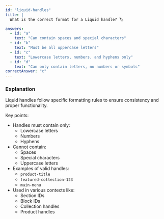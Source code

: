 ```yaml
---
id: "liquid-handles"
title: |
  What is the correct format for a Liquid handle? 🏷️

answers:
  - id: "a"
    text: "Can contain spaces and special characters"
  - id: "b"
    text: "Must be all uppercase letters"
  - id: "c"
    text: "Lowercase letters, numbers, and hyphens only"
  - id: "d"
    text: "Can only contain letters, no numbers or symbols"
correctAnswer: "c"
---
```


### Explanation

Liquid handles follow specific formatting rules to ensure consistency and proper functionality.

Key points:
- Handles must contain only:
  - Lowercase letters
  - Numbers
  - Hyphens
- Cannot contain:
  - Spaces
  - Special characters
  - Uppercase letters
- Examples of valid handles:
  - `product-title`
  - `featured-collection-123`
  - `main-menu`
- Used in various contexts like:
  - Section IDs
  - Block IDs
  - Collection handles
  - Product handles 